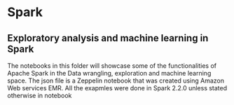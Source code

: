# Spark
## Exploratory analysis and machine learning in Spark

The notebooks in this folder will showcase some of the functionalities of Apache Spark in the Data wrangling, exploration and machine learning space. The json file is a Zeppelin notebook that was created using Amazon Web services EMR. All the exapmles were done in Spark 2.2.0 unless stated otherwise in notebook
